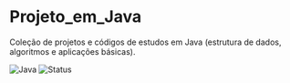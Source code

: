 # Projeto_em_Java
Coleção de projetos e códigos de estudos em Java (estrutura de dados, algoritmos e aplicações básicas).

![Java](https://img.shields.io/badge/Java-ED8B00?style=for-the-badge&logo=java&logoColor=white)
![Status](https://img.shields.io/badge/Status-Em%20Desenvolvimento-yellow)
